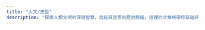 ```yaml
---
title: "人文/史哲"
description: "探索人類文明的深邃智慧。從經典哲思到歷史脈絡，這裡的文章將帶您穿越時空，深入理解世界與自我，提升人文素養，豐富您的精神世界。"
---
```


